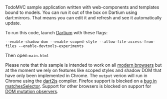 TodoMVC sample application written with web-components and templates bound to
models. You can run it out of the box on Dartium using dart:mirrors.
That means you can edit it and refresh and see it automatically update.

To run this code, launch [Dartium][] with these flags:

    --enable-shadow-dom --enable-scoped-style --allow-file-access-from-files --enable-devtools-experiments
    
Then open `main.html`

Please note that this sample is intended to work on all [modern browsers][m] but
at the moment we rely on features like scoped styles and shadow DOM that have
only been implemented in Chrome. The `output` verion will run in Chrome using
the [dart2js][] compiler. Firefox support is blocked on a
[bug in matchesSelector](http://dartbug.com/4401). Support for other browsers is
blocked on support for
[DOM mutation observers](http://www.w3.org/TR/dom/#mutation-observers).

[Dartium]: http://www.dartlang.org/dartium/
[dart2js]: http://www.dartlang.org/docs/dart2js/
[m]: http://www.dartlang.org/support/faq.html#what-browsers-supported

